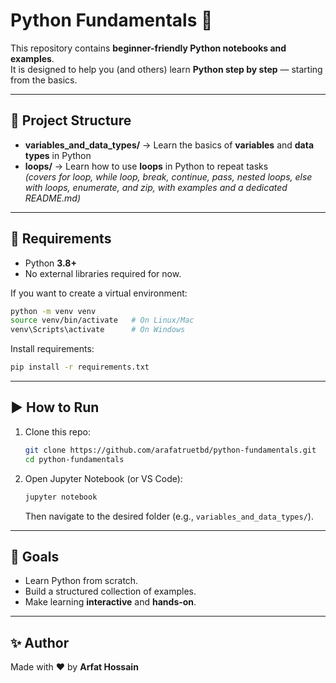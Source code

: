 # Python Fundamentals 🚀

This repository contains **beginner-friendly Python notebooks and examples**.  
It is designed to help you (and others) learn **Python step by step** — starting from the basics.

---

## 📂 Project Structure

- **variables_and_data_types/** → Learn the basics of **variables** and **data types** in Python
- **loops/** → Learn how to use **loops** in Python to repeat tasks  
  _(covers for loop, while loop, break, continue, pass, nested loops, else with loops, enumerate, and zip, with examples and a dedicated README.md)_

---

## 🔧 Requirements

- Python **3.8+**
- No external libraries required for now.

If you want to create a virtual environment:

```bash
python -m venv venv
source venv/bin/activate   # On Linux/Mac
venv\Scripts\activate      # On Windows
```

Install requirements:

```bash
pip install -r requirements.txt
```

---

## ▶️ How to Run

1. Clone this repo:

   ```bash
   git clone https://github.com/arafatruetbd/python-fundamentals.git
   cd python-fundamentals
   ```

2. Open Jupyter Notebook (or VS Code):

   ```bash
   jupyter notebook
   ```

   Then navigate to the desired folder (e.g., `variables_and_data_types/`).

---

## 🎯 Goals

- Learn Python from scratch.
- Build a structured collection of examples.
- Make learning **interactive** and **hands-on**.

---

## ✨ Author

Made with ❤️ by **Arfat Hossain**
